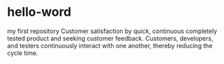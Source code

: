# hello-word
my first repository
Customer satisfaction by quick, continuous completely tested product and seeking customer feedback.
Customers, developers, and testers continuously interact with one another, thereby reducing the cycle time.
